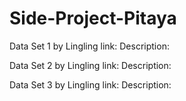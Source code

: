 # Side-Project-Pitaya

Data Set 1 by Lingling
link:
Description:

Data Set 2 by Lingling
link:
Description:

Data Set 3 by Lingling
link:
Description:
